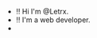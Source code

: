 - ‼ Hi I'm @Letrx.
- ‼ I'm a web developer.
- 

<!---
Letrx/Letrx is a ✨ special ✨ repository because its `README.md` (this file) appears on your GitHub profile.
You can click the Preview link to take a look at your changes.
--->
